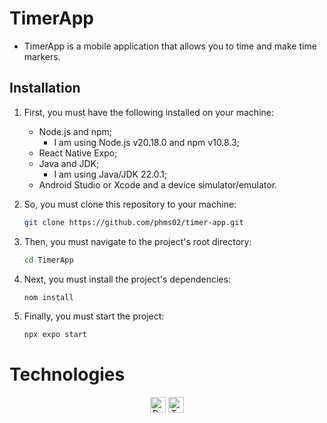 # TimerApp

* TimerApp is a mobile application that allows you to time and make time markers.

## Installation

1. First, you must have the following installed on your machine:
    * Node.js and npm;
      * I am using Node.js v20.18.0 and npm v10.8.3;
    * React Native Expo;
    * Java and JDK;
      * I am using Java/JDK 22.0.1;
    * Android Studio or Xcode and a device simulator/emulator.

2. So, you must clone this repository to your machine:
    ```bash
    git clone https://github.com/phms02/timer-app.git
    ```
3. Then, you must navigate to the project's root directory:
    ```bash
   cd TimerApp
    ```

4. Next, you must install the project's dependencies:
    ```bash
   nom install
    ```

5. Finally, you must start the project:
    ```bash
   npx expo start
    ```

# Technologies

<div align="center">
   <img alt="React Native" align="center" height="25" width="25" src="https://cdn.jsdelivr.net/gh/devicons/devicon@latest/icons/react/react-original.svg" />

   <img alt="TypeScript" align="center" height="25" width="25" src="https://cdn.jsdelivr.net/gh/devicons/devicon@latest/icons/typescript/typescript-original.svg" />
</div>
